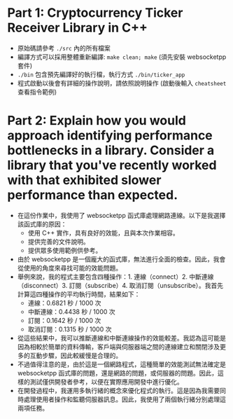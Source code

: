 # Part 1: Cryptocurrency Ticker Receiver Library in C++
* 原始碼請參考 `./src` 內的所有檔案
* 編譯方式可以採用整體重新編譯: `make clean; make` (須先安裝 websocketpp 套件)
* `./bin` 包含預先編譯好的執行檔，執行方式 `./bin/ticker_app`
* 程式啟動以後會有詳細的操作說明，請依照說明操作 (啟動後輸入 `cheatsheet` 查看指令範例)

# Part 2: Explain how you would approach identifying performance bottlenecks in a library. Consider a library that you've recently worked with that exhibited slower performance than expected.
* 在這份作業中，我使用了 websocketpp 函式庫處理網路連線。以下是我選擇該函式庫的原因：
    * 使用 C++ 實作，具有良好的效能，且與本次作業相容。
    * 提供完善的文件說明。
    * 提供眾多使用範例供參考。
* 由於 websocketpp 是一個龐大的函式庫，無法進行全面的檢查。因此，我會從使用的角度來尋找可能的效能問題。
* 舉例來說，我的程式主要包含四種操作：1. 連線（connect）2. 中斷連線（disconnect）3. 訂閱（subscribe）4. 取消訂閱（unsubscribe）。我首先計算這四種操作的平均執行時間，結果如下：
    * 連線：0.6821 秒 / 1000 次
    * 中斷連線：0.4438 秒 / 1000 次
    * 訂閱：0.1642 秒 / 1000 次
    * 取消訂閱：0.1315 秒 / 1000 次
* 從這些結果中，我可以推斷連線和中斷連線操作的效能較差。我認為這可能是因為相較於簡單的資料傳輸，客戶端與伺服器端之間的連線建立和關閉涉及更多的互動步驟，因此較緩慢是合理的。
* 不過值得注意的是，由於這是一個網路程式，這種簡單的效能測試無法確定是 websocketpp 函式庫的問題，還是網路的問題，或伺服器的問題。因此，這樣的測試僅供開發者參考，以便在實際應用開發中進行優化。
* 在開發過程中，我運用多執行緒的概念來優化程式的執行。這是因為我需要同時處理使用者操作和監聽伺服器訊息。因此，我使用了兩個執行緒分別處理這兩項任務。